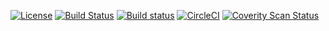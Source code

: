 
[![License](https://img.shields.io/badge/License-Apache%202.0-blue.svg)](https://opensource.org/licenses/Apache-2.0)
[![Build Status](https://travis-ci.org/erthink/libfptu.svg?branch=devel)](https://travis-ci.org/erthink/libfptu)
[![Build status](https://ci.appveyor.com/api/projects/status/8617mtix9paivmkx/branch/devel?svg=true)](https://ci.appveyor.com/project/erthink/libfptu/branch/devel)
[![CircleCI](https://circleci.com/gh/erthink/libfptu/tree/devel.svg?style=svg)](https://circleci.com/gh/erthink/libfptu/tree/devel)
[![Coverity Scan Status](https://scan.coverity.com/projects/12919/badge.svg)](https://scan.coverity.com/projects/erthink-libfptu)
